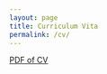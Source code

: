 ```yaml
---
layout: page
title: Curriculum Vita
permalink: /cv/
---
```


[PDF of CV](https://drive.google.com/open?id=0B0px4lodnQN7OHdrU3RaS2hrZ2s)

<!---
{% include embedpdf.html code="https://drive.google.com/open?id=0B0px4lodnQN7OHdrU3RaS2hrZ2s" width=100 height=800 %}
--->
